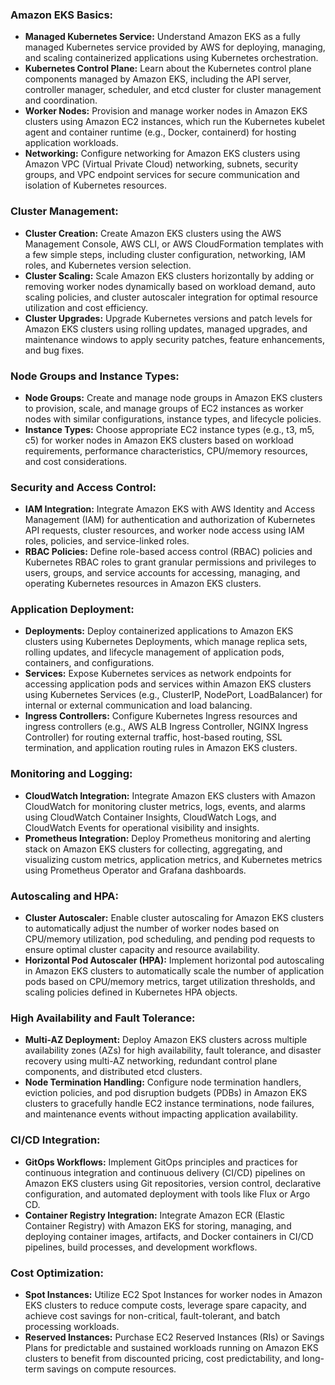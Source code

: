 ### Amazon EKS Basics:
- **Managed Kubernetes Service:** Understand Amazon EKS as a fully managed Kubernetes service provided by AWS for deploying, managing, and scaling containerized applications using Kubernetes orchestration.
- **Kubernetes Control Plane:** Learn about the Kubernetes control plane components managed by Amazon EKS, including the API server, controller manager, scheduler, and etcd cluster for cluster management and coordination.
- **Worker Nodes:** Provision and manage worker nodes in Amazon EKS clusters using Amazon EC2 instances, which run the Kubernetes kubelet agent and container runtime (e.g., Docker, containerd) for hosting application workloads.
- **Networking:** Configure networking for Amazon EKS clusters using Amazon VPC (Virtual Private Cloud) networking, subnets, security groups, and VPC endpoint services for secure communication and isolation of Kubernetes resources.

### Cluster Management:
- **Cluster Creation:** Create Amazon EKS clusters using the AWS Management Console, AWS CLI, or AWS CloudFormation templates with a few simple steps, including cluster configuration, networking, IAM roles, and Kubernetes version selection.
- **Cluster Scaling:** Scale Amazon EKS clusters horizontally by adding or removing worker nodes dynamically based on workload demand, auto scaling policies, and cluster autoscaler integration for optimal resource utilization and cost efficiency.
- **Cluster Upgrades:** Upgrade Kubernetes versions and patch levels for Amazon EKS clusters using rolling updates, managed upgrades, and maintenance windows to apply security patches, feature enhancements, and bug fixes.

### Node Groups and Instance Types:
- **Node Groups:** Create and manage node groups in Amazon EKS clusters to provision, scale, and manage groups of EC2 instances as worker nodes with similar configurations, instance types, and lifecycle policies.
- **Instance Types:** Choose appropriate EC2 instance types (e.g., t3, m5, c5) for worker nodes in Amazon EKS clusters based on workload requirements, performance characteristics, CPU/memory resources, and cost considerations.

### Security and Access Control:
- **IAM Integration:** Integrate Amazon EKS with AWS Identity and Access Management (IAM) for authentication and authorization of Kubernetes API requests, cluster resources, and worker node access using IAM roles, policies, and service-linked roles.
- **RBAC Policies:** Define role-based access control (RBAC) policies and Kubernetes RBAC roles to grant granular permissions and privileges to users, groups, and service accounts for accessing, managing, and operating Kubernetes resources in Amazon EKS clusters.

### Application Deployment:
- **Deployments:** Deploy containerized applications to Amazon EKS clusters using Kubernetes Deployments, which manage replica sets, rolling updates, and lifecycle management of application pods, containers, and configurations.
- **Services:** Expose Kubernetes services as network endpoints for accessing application pods and services within Amazon EKS clusters using Kubernetes Services (e.g., ClusterIP, NodePort, LoadBalancer) for internal or external communication and load balancing.
- **Ingress Controllers:** Configure Kubernetes Ingress resources and ingress controllers (e.g., AWS ALB Ingress Controller, NGINX Ingress Controller) for routing external traffic, host-based routing, SSL termination, and application routing rules in Amazon EKS clusters.

### Monitoring and Logging:
- **CloudWatch Integration:** Integrate Amazon EKS clusters with Amazon CloudWatch for monitoring cluster metrics, logs, events, and alarms using CloudWatch Container Insights, CloudWatch Logs, and CloudWatch Events for operational visibility and insights.
- **Prometheus Integration:** Deploy Prometheus monitoring and alerting stack on Amazon EKS clusters for collecting, aggregating, and visualizing custom metrics, application metrics, and Kubernetes metrics using Prometheus Operator and Grafana dashboards.

### Autoscaling and HPA:
- **Cluster Autoscaler:** Enable cluster autoscaling for Amazon EKS clusters to automatically adjust the number of worker nodes based on CPU/memory utilization, pod scheduling, and pending pod requests to ensure optimal cluster capacity and resource availability.
- **Horizontal Pod Autoscaler (HPA):** Implement horizontal pod autoscaling in Amazon EKS clusters to automatically scale the number of application pods based on CPU/memory metrics, target utilization thresholds, and scaling policies defined in Kubernetes HPA objects.

### High Availability and Fault Tolerance:
- **Multi-AZ Deployment:** Deploy Amazon EKS clusters across multiple availability zones (AZs) for high availability, fault tolerance, and disaster recovery using multi-AZ networking, redundant control plane components, and distributed etcd clusters.
- **Node Termination Handling:** Configure node termination handlers, eviction policies, and pod disruption budgets (PDBs) in Amazon EKS clusters to gracefully handle EC2 instance terminations, node failures, and maintenance events without impacting application availability.

### CI/CD Integration:
- **GitOps Workflows:** Implement GitOps principles and practices for continuous integration and continuous delivery (CI/CD) pipelines on Amazon EKS clusters using Git repositories, version control, declarative configuration, and automated deployment with tools like Flux or Argo CD.
- **Container Registry Integration:** Integrate Amazon ECR (Elastic Container Registry) with Amazon EKS for storing, managing, and deploying container images, artifacts, and Docker containers in CI/CD pipelines, build processes, and development workflows.

### Cost Optimization:
- **Spot Instances:** Utilize EC2 Spot Instances for worker nodes in Amazon EKS clusters to reduce compute costs, leverage spare capacity, and achieve cost savings for non-critical, fault-tolerant, and batch processing workloads.
- **Reserved Instances:** Purchase EC2 Reserved Instances (RIs) or Savings Plans for predictable and sustained workloads running on Amazon EKS clusters to benefit from discounted pricing, cost predictability, and long-term savings on compute resources.
